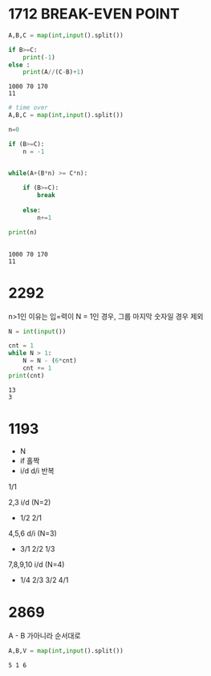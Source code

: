 # 1712 BREAK-EVEN POINT



```python
A,B,C = map(int,input().split())

if B>=C:
    print(-1)
else :
    print(A//(C-B)+1)
```

    1000 70 170
    11



```python
# time over
A,B,C = map(int,input().split())

n=0

if (B>=C):
    n = -1  


while(A+(B*n) >= C*n):
    
    if (B>=C):
        break
        
    else:
        n+=1

print(n)
    
```

    1000 70 170
    11


# 2292


n>1인 이유는 입=력이 N = 1인 경우, 그룹 마지막 숫자일 경우 제외


```python
N = int(input())

cnt = 1
while N > 1:
    N = N - (6*cnt)
    cnt += 1
print(cnt)
```

    13
    3


# 1193

- N
- if 홀짝 
- i/d d/i 반복

1/1 


2,3 i/d (N=2)

- 1/2 2/1 

4,5,6  d/i (N=3)

- 3/1 2/2 1/3 

7,8,9,10 i/d (N=4)

- 1/4 2/3 3/2 4/1 


# 2869

A - B 가아니라 
순서대로



```python
A,B,V = map(int,input().split())
```

    5 1 6

